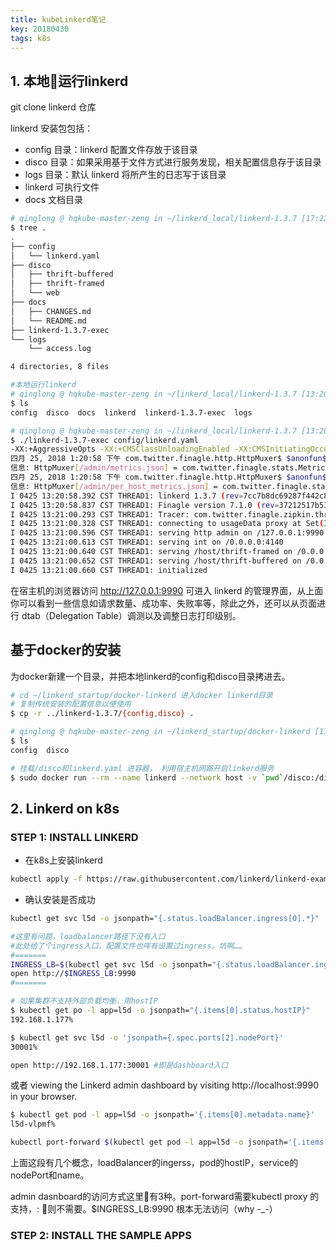 ```yaml
---
title: kubeLinkerd笔记
key: 20180430
tags: k8s
---
```


## 1. 本地运行linkerd

git clone linkerd 仓库

linkerd 安装包包括：

* config 目录：linkerd 配置文件存放于该目录
* disco 目录：如果采用基于文件方式进行服务发现，相关配置信息存于该目录
* logs 目录：默认 linkerd 将所产生的日志写于该目录
* linkerd 可执行文件
* docs 文档目录

```bash
# qinglong @ hqkube-master-zeng in ~/linkerd_local/linkerd-1.3.7 [17:22:29]
$ tree .
.
├── config
│   └── linkerd.yaml
├── disco
│   ├── thrift-buffered
│   ├── thrift-framed
│   └── web
├── docs
│   ├── CHANGES.md
│   └── README.md
├── linkerd-1.3.7-exec
└── logs
    └── access.log

4 directories, 8 files

#本地运行linkerd
# qinglong @ hqkube-master-zeng in ~/linkerd_local/linkerd-1.3.7 [13:20:35]
$ ls
config  disco  docs  linkerd  linkerd-1.3.7-exec  logs

# qinglong @ hqkube-master-zeng in ~/linkerd_local/linkerd-1.3.7 [13:20:36]
$ ./linkerd-1.3.7-exec config/linkerd.yaml
-XX:+AggressiveOpts -XX:+CMSClassUnloadingEnabled -XX:CMSInitiatingOccupancyFraction=70 -XX:+CMSParallelRemarkEnabled -XX:+CMSScavengeBeforeRemark -XX:InitialHeapSize=33554432 -XX:MaxHeapSize=1073741824 -XX:MaxNewSize=357916672 -XX:MaxTenuringThreshold=6 -XX:OldPLABSize=16 -XX:+PrintCommandLineFlags -XX:+ScavengeBeforeFullGC -XX:-TieredCompilation -XX:+UseCMSInitiatingOccupancyOnly -XX:+UseCompressedClassPointers -XX:+UseCompressedOops -XX:+UseConcMarkSweepGC -XX:+UseParNewGC -XX:+UseStringDeduplication
四月 25, 2018 1:20:58 下午 com.twitter.finagle.http.HttpMuxer$ $anonfun$new$1
信息: HttpMuxer[/admin/metrics.json] = com.twitter.finagle.stats.MetricsExporter(<function1>)
四月 25, 2018 1:20:58 下午 com.twitter.finagle.http.HttpMuxer$ $anonfun$new$1
信息: HttpMuxer[/admin/per_host_metrics.json] = com.twitter.finagle.stats.HostMetricsExporter(<function1>)
I 0425 13:20:58.392 CST THREAD1: linkerd 1.3.7 (rev=7cc7b8dc69287f442c8f22fed04fb1910246b896) built at 20180405-143013
I 0425 13:20:58.837 CST THREAD1: Finagle version 7.1.0 (rev=37212517b530319f4ba08cc7473c8cd8c4b83479) built at 20170906-132024
I 0425 13:21:00.293 CST THREAD1: Tracer: com.twitter.finagle.zipkin.thrift.ScribeZipkinTracer
I 0425 13:21:00.328 CST THREAD1: connecting to usageData proxy at Set(Inet(stats.buoyant.io/104.28.23.233:443,Map()))
I 0425 13:21:00.596 CST THREAD1: serving http admin on /127.0.0.1:9990
I 0425 13:21:00.613 CST THREAD1: serving int on /0.0.0.0:4140
I 0425 13:21:00.640 CST THREAD1: serving /host/thrift-framed on /0.0.0.0:4141
I 0425 13:21:00.652 CST THREAD1: serving /host/thrift-buffered on /0.0.0.0:4142
I 0425 13:21:00.660 CST THREAD1: initialized
```

在宿主机的浏览器访问 http://127.0.0.1:9990 可进入 linkerd 的管理界面，从上面你可以看到一些信息如请求数量、成功率、失败率等，除此之外，还可以从页面进行 dtab（Delegation Table）调测以及调整日志打印级别。

## 基于docker的安装

为docker新建一个目录，并把本地linkerd的config和disco目录拷进去。

```bash
# cd ~/linkerd_startup/docker-linkerd 进入docker linkerd目录
# 复制传统安装的配置信息以便使用
$ cp -r ../linkerd-1.3.7/{config,disco} . 

# qinglong @ hqkube-master-zeng in ~/linkerd_startup/docker-linkerd [13:27:21]
$ ls
config  disco

# 挂载/disco和linkerd.yaml 进容器， 利用宿主机网路开启linkerd服务
$ sudo docker run --rm --name linkerd --network host -v `pwd`/disco:/disco -v `pwd`/config/linkerd.yaml:/linkerd.yaml  buoyantio/linkerd:1.3.7 /linkerd.yaml
```

## 2. Linkerd on k8s

### STEP 1: INSTALL LINKERD
* 在k8s上安装linkerd
```bash
kubectl apply -f https://raw.githubusercontent.com/linkerd/linkerd-examples/master/k8s-daemonset/k8s/servicemesh.yml
```
* 确认安装是否成功
```bash
kubectl get svc l5d -o jsonpath="{.status.loadBalancer.ingress[0].*}"

#这里有问题，loadbalancer路径下没有入口
#此处给了个ingress入口，配置文件也咩有设置过ingress。坑啊……
#=======
INGRESS_LB=$(kubectl get svc l5d -o jsonpath="{.status.loadBalancer.ingress[0].*}")
open http://$INGRESS_LB:9990
#=======

# 如果集群不支持外部负载均衡，用hostIP
$ kubectl get po -l app=l5d -o jsonpath="{.items[0].status.hostIP}"
192.168.1.177%

$ kubectl get svc l5d -o 'jsonpath={.spec.ports[2].nodePort}'
30001%

open http://192.168.1.177:30001 #即是dashboard入口
```
或者 viewing the Linkerd admin dashboard by visiting http://localhost:9990 in your browser.
```bash
$ kubectl get pod -l app=l5d -o jsonpath='{.items[0].metadata.name}'
l5d-vlpmf%

kubectl port-forward $(kubectl get pod -l app=l5d -o jsonpath='{.items[0].metadata.name}') 9990 &
```

上面这段有几个概念，loadBalancer的ingerss，pod的hostIP，service的nodePort和name。

admin dasnboard的访问方式这里有3种。port-forward需要kubectl proxy 的支持，<hostIP>:<nodePort> 则不需要。$INGRESS_LB:9990 根本无法访问（why -_-）

### STEP 2: INSTALL THE SAMPLE APPS
